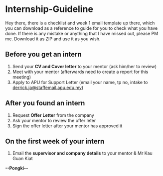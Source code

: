 # Internship-Guideline
Hey there, there is a checklist and week 1 email template up there, which you can download as a reference to guide for you to check what you have done. If there is any mistake or anything that I have missed out, please PM me. Download it as ZIP and use it as you wish.

## Before you get an intern 
1. Send your **CV and Cover letter** to your mentor (ask him/her to review)
2. Meet with your mentor (afterwards need to create a report for this meeting)
3. Apply to APU for Support Letter (email your name, tp no, intake to derrick.ja@staffemail.apu.edu.my)


## After you found an intern
1. Request **Offer Letter** from the company
2. Ask your mentor to review the offer leter 
3. Sign the offer letter after your mentor has approved it

## On the first week of your intern
1. Email the **supervisor and company details** to your mentor & Mr Kau Guan Kiat 

**--Pongki--**
